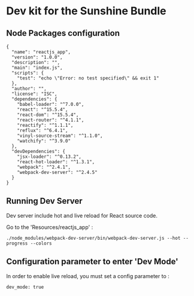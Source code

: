 # Dev kit for the Sunshine Bundle

## Node Packages configuration
```
{
  "name": "reactjs_app",
  "version": "1.0.0",
  "description": "",
  "main": "index.js",
  "scripts": {
    "test": "echo \"Error: no test specified\" && exit 1"
  },
  "author": "",
  "license": "ISC",
  "dependencies": {
    "babel-loader": "^7.0.0",
    "react": "^15.5.4",
    "react-dom": "^15.5.4",
    "react-router": "^4.1.1",
    "reactify": "^1.1.1",
    "reflux": "^6.4.1",
    "vinyl-source-stream": "^1.1.0",
    "watchify": "^3.9.0"
  },
  "devDependencies": {
    "jsx-loader": "^0.13.2",
    "react-hot-loader": "^1.3.1",
    "webpack": "^2.4.1",
    "webpack-dev-server": "^2.4.5"
  }
}
```

## Running Dev Server

Dev server include hot and live reload for React source code.

Go to the 'Resources/reactjs_app' :
```
./node_modules/webpack-dev-server/bin/webpack-dev-server.js --hot --progress --colors
```

## Configuration parameter to enter 'Dev Mode'
In order to enable live reload, you must set a config parameter to :

```
dev_mode: true
```

